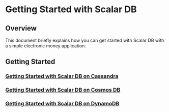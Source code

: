 # Getting Started with Scalar DB

## Overview
This document briefly explains how you can get started with Scalar DB with a simple electronic money application.

## Getting Started
### [Getting Started with Scalar DB on Cassandra](getting-started-with-scalardb-on-cassandra.md)
### [Getting Started with Scalar DB on Cosmos DB](getting-started-with-scalardb-on-cosmosdb.md)
### [Getting Started with Scalar DB on DynamoDB](getting-started-with-scalardb-on-dynamodb.md)
